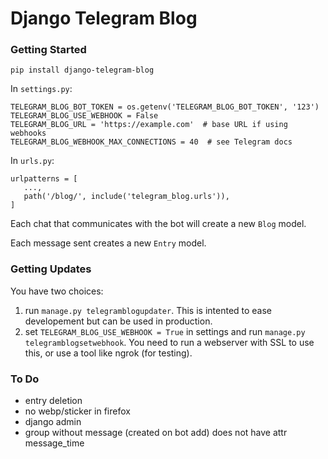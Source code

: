 # Django Telegram Blog


### Getting Started

```
pip install django-telegram-blog
```

In `settings.py`:

```
TELEGRAM_BLOG_BOT_TOKEN = os.getenv('TELEGRAM_BLOG_BOT_TOKEN', '123')
TELEGRAM_BLOG_USE_WEBHOOK = False
TELEGRAM_BLOG_URL = 'https://example.com'  # base URL if using webhooks
TELEGRAM_BLOG_WEBHOOK_MAX_CONNECTIONS = 40  # see Telegram docs
```

In `urls.py`:

```
urlpatterns = [
   ...,
   path('/blog/', include('telegram_blog.urls')), 
]
```

Each chat that communicates with the bot will create a new `Blog` model.

Each message sent creates a new `Entry` model.

### Getting Updates

You have two choices:

1. run `manage.py telegramblogupdater`. This is intented to ease developement but can be used
in production.
2. set `TELEGRAM_BLOG_USE_WEBHOOK = True` in settings and run `manage.py telegramblogsetwebhook`. You need to run
a webserver with SSL to use this, or use a tool like ngrok (for testing).

### To Do

- entry deletion
- no webp/sticker in firefox
- django admin
- group without message (created on bot add) does not have attr message_time